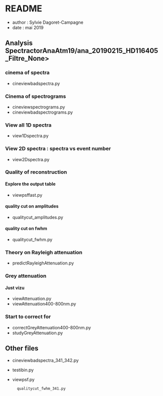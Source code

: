 # README

- author : Sylvie Dagoret-Campagne
- date : mai 2019

## Analysis SpectractorAnaAtm19/ana\_20190215\_HD116405\_Filtre\_None>


### cinema of spectra


- cineviewbadspectra.py



### Cinema of spectrograms
		
- cineviewspectrograms.py	
- cineviewbadspectrograms.py		


### View all 1D spectra

- view1Dspectra.py	

### View 2D spectra : spectra vs event number

- view2Dspectra.py

### Quality of reconstruction

#### Explore the output table
- viewpsffast.py

#### quality cut on amplitudes
- qualitycut\_amplitudes.py


#### quality cut on fwhm

- qualitycut\_fwhm.py	

### Theory on Rayleigh attenuation

- predictRayleighAttenuation.py		

### Grey attenuation


#### Just vizu
- viewAttenuation.py
- viewAttenuation400-800nm.py

### Start to correct for

- correctGreyAttenuation400-800nm.py	
- studyGreyAttenuation.py
			


## Other files

- cineviewbadspectra_341_342.py
- testibin.py				
- viewpsf.py
				
				
		qualitycut_fwhm_341.py			